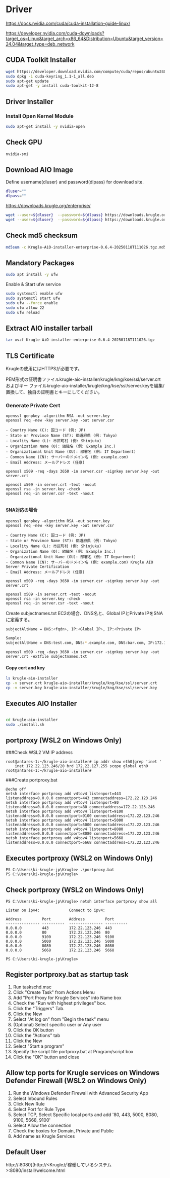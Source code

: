 
# Driver

https://docs.nvidia.com/cuda/cuda-installation-guide-linux/

https://developer.nvidia.com/cuda-downloads?target_os=Linux&target_arch=x86_64&Distribution=Ubuntu&target_version=24.04&target_type=deb_network



## CUDA Toolkit Installer
```bash
wget https://developer.download.nvidia.com/compute/cuda/repos/ubuntu2404/x86_64/cuda-keyring_1.1-1_all.deb
sudo dpkg -i cuda-keyring_1.1-1_all.deb
sudo apt-get update
sudo apt-get -y install cuda-toolkit-12-8

```
##  Driver Installer

### Install Open Kernel Module
```bash
sudo apt-get install -y nvidia-open
```

## Check GPU 

```bash
nvidia-smi
```

## Download AIO Image

Define username(dluser) and password(dlpass) for download site.

```bash
dluser=""
dlpass=""
```



https://downloads.krugle.org/enterprise/

```bash
wget --user=${dluser}  --password=${dlpass} https://downloads.krugle.org/enterprise/Krugle-AiO-installer-enterprise-0.6.4-20250118T111026.tgz
wget --user=${dluser}  --password=${dlpass} https://downloads.krugle.org/enterprise/Krugle-AiO-installer-enterprise-0.6.4-20250118T111026.tgz.md5sum.txt
```

## Check md5 checksum
```bash
md5sum -c Krugle-AiO-installer-enterprise-0.6.4-20250118T111026.tgz.md5sum.txt
```

## Mandatory Packages
```bash
sudo apt install -y ufw
```

Enable & Start ufw service
```bash
sudo systemctl enable ufw
sudo systemctl start ufw
sudo ufw --force enable
sudo ufw allow 22
sudo ufw reload
```

## Extract AIO installer tarball
```bash
tar xvzf Krugle-AiO-installer-enterprise-0.6.4-20250118T111026.tgz
```

## TLS Certificate 

Krugleの使用にはHTTPSが必要です。

PEM形式の証明書ファイルkrugle-aio-installer/krugle/kng/kse/ssl/server.crtおよびキー ファイルkrugle-aio-installer/krugle/kng/kse/ssl/server.keyを編集/置換して、独自の証明書とキーにしてください。

### Generate Private Cert


```
openssl genpkey -algorithm RSA -out server.key
openssl req -new -key server.key -out server.csr

- Country Name (C): 国コード (例: JP)
- State or Province Name (ST): 都道府県 (例: Tokyo)
- Locality Name (L): 市区町村 (例: Shinjuku)
- Organization Name (O): 組織名 (例: Example Inc.)
- Organizational Unit Name (OU): 部署名 (例: IT Department)
- Common Name (CN): サーバーのドメイン名 (例: example.com)
- Email Address: メールアドレス (任意)

openssl x509 -req -days 3650 -in server.csr -signkey server.key -out server.crt

openssl x509 -in server.crt -text -noout
openssl rsa -in server.key -check
openssl req -in server.csr -text -noout


```

#### SNA対応の場合

```
openssl genpkey -algorithm RSA -out server.key
openssl req -new -key server.key -out server.csr

- Country Name (C): 国コード (例: JP)
- State or Province Name (ST): 都道府県 (例: Tokyo)
- Locality Name (L): 市区町村 (例: Shinjuku)
- Organization Name (O): 組織名 (例: Example Inc.)
- Organizational Unit Name (OU): 部署名 (例: IT Department)
- Common Name (CN): サーバーのドメイン名 (例: example.com) Krugle AIO Server Private Certification
- Email Address: メールアドレス (任意)

openssl x509 -req -days 3650 -in server.csr -signkey server.key -out server.crt

openssl x509 -in server.crt -text -noout
openssl rsa -in server.key -check
openssl req -in server.csr -text -noout

```

Create subjectnames.txt
EC2の場合、DNS名と、Global IPとPrivate IPをSNAに定義する。
```bash
subjectAltName = DNS:<fqdn>, IP:<Global IP>, IP:<Private IP>

Sample:
subjectAltName = DNS:test.com, DNS:*.example.com, DNS:bar.com, IP:172.17.0.2
```

```
openssl x509 -req -days 3650 -in server.csr -signkey server.key -out server.crt -extfile subjectnames.txt
```

#### Copy cert and key

```bash
ls krugle-aio-installer
cp -v server.crt krugle-aio-installer/krugle/kng/kse/ssl/server.crt
cp -v server.key krugle-aio-installer/krugle/kng/kse/ssl/server.key
```

## Executes AIO Installer

```bash

cd krugle-aio-installer
sudo ./install.sh

```

## portproxy (WSL2 on Windows Only)
###Check WSL2 VM IP address

```
root@antares-1:~/krugle-aio-installer# ip addr show eth0|grep 'inet '
    inet 172.22.123.246/20 brd 172.22.127.255 scope global eth0
root@antares-1:~/krugle-aio-installer#
```


###Create portproxy.bat

```
@echo off
netsh interface portproxy add v4tov4 listenport=443 listenaddress=0.0.0.0 connectport=443 connectaddress=172.22.123.246
netsh interface portproxy add v4tov4 listenport=80 listenaddress=0.0.0.0 connectport=80 connectaddress=172.22.123.246
netsh interface portproxy add v4tov4 listenport=9100 listenaddress=0.0.0.0 connectport=9100 connectaddress=172.22.123.246
netsh interface portproxy add v4tov4 listenport=5000 listenaddress=0.0.0.0 connectport=5000 connectaddress=172.22.123.246
netsh interface portproxy add v4tov4 listenport=8080 listenaddress=0.0.0.0 connectport=8080 connectaddress=172.22.123.246
netsh interface portproxy add v4tov4 listenport=5668 listenaddress=0.0.0.0 connectport=5668 connectaddress=172.22.123.246
```

## Executes portproxy (WSL2 on Windows Only)
```
PS C:\Users\ki-krugle-jp\Krugle> .\portproxy.bat
PS C:\Users\ki-krugle-jp\Krugle> 
```

## Check portproxy (WSL2 on Windows Only)
```
PS C:\Users\ki-krugle-jp\Krugle> netsh interface portproxy show all

Listen on ipv4:             Connect to ipv4:

Address         Port        Address         Port
--------------- ----------  --------------- ----------
0.0.0.0         443         172.22.123.246  443
0.0.0.0         80          172.22.123.246  80
0.0.0.0         9100        172.22.123.246  9100
0.0.0.0         5000        172.22.123.246  5000
0.0.0.0         8080        172.22.123.246  8080
0.0.0.0         5668        172.22.123.246  5668

PS C:\Users\ki-krugle-jp\Krugle>
```

## Register portproxy.bat as startup task
1. Run taskschd.msc
2. Click "Create Task" from Actions Menu
3. Add "Port Proxy for Krugle Services" into Name box
4. Check the "Run with highest privileges" box.
5. Click the "Triggers" Tab.
6. Click the New
7. Select "At log on" from "Begin the task" menu
8. (Optional) Select specific user or Any user
9. Click the OK button
10. Click the "Actions" tab
11. Click the New
12. Select "Start a program"
13. Specify the script file portproxy.bat at Program/script box
14. Click the "OK" button and close

## Allow tcp ports for Krugle services on Windows Defender Firewall  (WSL2 on Windows Only)

1. Run the Windows Defender Firewall with Advanced Security App
2. Select Inbound Rules
3. Click New Rule
4. Select Port for Rule Type
5. Select TCP, Select Specific local ports and add '80, 443, 5000, 8080, 9100, 5668, 9100'
6. Select Allow the connection
7. Check the boxies for Domain, Private and Public
8. Add name as Krugle Services

## Default User
http://<ip>:8080](http://<Krugleが稼働しているシステム>:8080/install/welcome.html


